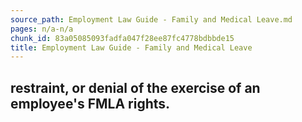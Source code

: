 ```yaml
---
source_path: Employment Law Guide - Family and Medical Leave.md
pages: n/a-n/a
chunk_id: 83a05085093fadfa047f28ee87fc4778bdbbde15
title: Employment Law Guide - Family and Medical Leave
---
```

## restraint, or denial of the exercise of an employee's FMLA rights.
